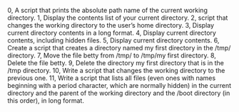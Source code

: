 0, A script that prints the absolute path name of the current working directory.
1, Display the contents list of your current directory.
2, script that changes the working directory to the user’s home directory.
3, Display current directory contents in a long format.
4, Display current directory contents, including hidden files.
5, Display current directory contents.
6, Create a script that creates a directory named my first directory in the /tmp/ directory.
7, Move the file betty from /tmp/ to /tmp/my first directory.
8, Delete the file betty.
9, Delete the directory my first directory that is in the /tmp directory.
10, Write a script that changes the working directory to the previous one.
11, Write a script that lists all files (even ones with names beginning with a period character, which are normally hidden) in the current directory and the parent of the working directory and the /boot directory (in this order), in long format.
